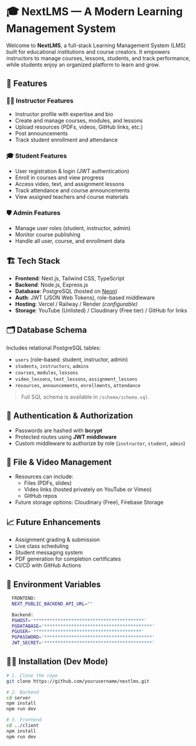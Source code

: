 # 🎓 NextLMS — A Modern Learning Management System

Welcome to **NextLMS**, a full-stack Learning Management System (LMS) built for educational institutions and course creators. It empowers instructors to manage courses, lessons, students, and track performance, while students enjoy an organized platform to learn and grow.

## 🚀 Features

### 👨‍🏫 Instructor Features
- Instructor profile with expertise and bio
- Create and manage courses, modules, and lessons
- Upload resources (PDFs, videos, GitHub links, etc.)
- Post announcements
- Track student enrollment and attendance

### 🎓 Student Features
- User registration & login (JWT authentication)
- Enroll in courses and view progress
- Access video, text, and assignment lessons
- Track attendance and course announcements
- View assigned teachers and course materials

### 🛡️ Admin Features
- Manage user roles (student, instructor, admin)
- Monitor course publishing
- Handle all user, course, and enrollment data

## 🏗️ Tech Stack

- **Frontend**: Next.js, Tailwind CSS, TypeScript
- **Backend**: Node.js, Express.js
- **Database**: PostgreSQL (hosted on [Neon](https://neon.tech/))
- **Auth**: JWT (JSON Web Tokens), role-based middleware
- **Hosting**: Vercel / Railway / Render *(configurable)*
- **Storage**: YouTube (Unlisted) / Cloudinary (Free tier) / GitHub for links

## 🗂️ Database Schema

Includes relational PostgreSQL tables:
- `users` (role-based: student, instructor, admin)
- `students`, `instructors`, `admins`
- `courses`, `modules`, `lessons`
- `video_lessons`, `text_lessons`, `assignment_lessons`
- `resources`, `announcements`, `enrollments`, `attendance`

> Full SQL schema is available in `/schema/schema.sql`.

## 🔐 Authentication & Authorization

- Passwords are hashed with **bcrypt**
- Protected routes using **JWT middleware**
- Custom middleware to authorize by role (`instructor`, `student`, `admin`)

## 📁 File & Video Management

- Resources can include:
  - Files (PDFs, slides)
  - Video links (hosted privately on YouTube or Vimeo)
  - GitHub repos
- Future storage options: Cloudinary (Free), Firebase Storage

## 📈 Future Enhancements

- Assignment grading & submission
- Live class scheduling
- Student messaging system
- PDF generation for completion certificates
- CI/CD with GitHub Actions


## 🔑 Environment Variables
```bash
  FRONTEND:
  NEXT_PUBLIC_BACKEND_API_URL=""

  Backend:
  PGHOST='*****************************************'
  PGDATABASE='****************************************'
  PGUSER='****************************************'
  PGPASSWORD='****************************************'
  JWT_SECRET='****************************************'
```
## 👨‍💻 Installation (Dev Mode)

```bash
# 1. Clone the repo
git clone https://github.com/yourusername/nextlms.git

# 2. Backend
cd server
npm install
npm run dev

# 3. Frontend
cd ../client
npm install
npm run dev



